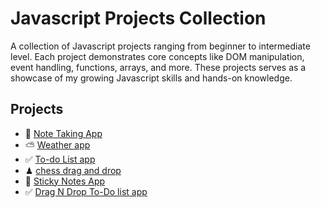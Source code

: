 # Javascript Projects Collection

A collection of Javascript projects ranging from beginner to intermediate level. Each project demonstrates core concepts like DOM manipulation, event handling, functions, arrays, and more. These projects serves as a showcase of my growing Javascript skills and hands-on knowledge.

## Projects

- 📝 [Note Taking App](./note-taking-app/)
- ⛅ [Weather app](./weather-app/)
- ✅ [To-do List app](./todo-list-app/)
- ♟  [chess drag and drop](./chess-dragNdrop/)
- 📝 [Sticky Notes App](./sticky-notes-app/)
- ✅ [Drag N Drop To-Do list app](./dragNdrop-todolist/)
